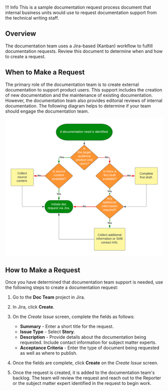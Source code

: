 !!! Info
    This is a sample documentation request process document that internal business units would use to request documentation support from the technical writing staff.

## Overview

The documentation team uses a Jira-based (Kanban) workflow to fulfill documentation requests. Review this document to determine when and how to create a request.

## When to Make a Request

The primary role of the documentation team is to create external documentation to support product users. This support includes the creation of new documentation and the maintenance of existing documentation. However, the documentation team also provides editorial reviews of internal documentation. The following diagram helps to determine if your team should engage the documentation team.

![](/img/requestflow.png)

## How to Make a Request

Once you have determined that documentation team support is needed, use the following steps to create a documentation request:

1. Go to the **Doc Team** project in Jira.
2. In Jira, click **Create**.
3. On the *Create Issue* screen, complete the fields as follows:
    - **Summary** - Enter a short title for the request.
    - **Issue Type** - Select **Story**.
    - **Description** - Provide details about the documentation being requested. Include contact information for subject matter experts.
    - **Acceptance Criteria** - Enter the type of document being requested as well as where to publish.

4. Once the fields are complete, click **Create** on the *Create Issue* screen.
5. Once the request is created, it is added to the documentation team's backlog. The team will review the request and reach out to the Reporter or the subject matter expert identified in the request to begin work.


